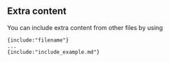 ## Extra content

You can include extra content from other files by using

    {include:"filename"}
    ...
    {include:"include_example.md"}
